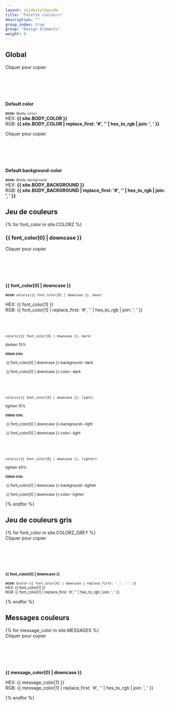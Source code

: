 ```yaml
---
layout: asidestyleguide
title: "Palette couleurs"
description: ""
group_index: true
group: "Design Elements"
weight: 0
---
```


## Global

<div class="row row-sm-noborder">
  <div class="col-xs-12 col-sm-4">
    <div class="clipboard-copy" style="height:100px;background:{{ site.BODY_COLOR }}" data-color-copy="{{ site.BODY_COLOR }}"><div class="copy bold">Cliquer pour copier</div></div>
    <p class="mvm"><strong>Default color</strong></p>
    <p class="mvm"><small><strong>scss:</strong> <code>$body-color</code></small><br/>HEX: <strong>{{ site.BODY_COLOR }}</strong><br/>RGB: <strong>{{ site.BODY_COLOR | replace_first: '#', '' | hex_to_rgb | join: ', ' }}</strong></p>
  </div>
  <div class="col-xs-12 col-sm-4">
    <div class="clipboard-copy" style="height:100px;background:{{ site.BODY_BACKGROUND }}" data-color-copy="{{ site.BODY_BACKGROUND }}"><div class="copy bold">Cliquer pour copier</div></div>
    <p class="mvm"><strong>Default background-color</strong></p>
    <p class="mvm"><small><strong>scss:</strong> <code>$body-background</code></small><br/>HEX: <strong>{{ site.BODY_BACKGROUND }}</strong><br/>RGB: <strong>{{ site.BODY_BACKGROUND | replace_first: '#', '' | hex_to_rgb | join: ', ' }}</strong></p>
  </div>
</div>

<!--
### Liens

<div class="row row-sm-noborder">
{% for link_color in site.LINK %}
  <div class="col-xs-12 col-sm-3">
    <div class="{{ link_color[0] | downcase }}-background clipboard-copy" style="height:100px;background:{{ link_color[1] }}"></div>
    <p class="mvm">lien: état <strong>{{ link_color[0] | downcase }}</strong></p>
    <p class="mvm">HEX: {{ link_color[1] }}<br/>RGB: {{ link_color[1] | replace_first: '#', '' | hex_to_rgb | join: ', ' }}</p>
    <p class="mvm"><span class="{{ link_color[0] | downcase }}-background clipboard-copy" style="padding:5px;color:#fff;background:{{ link_color[1] }}">.{{ link_color[0] | downcase }}-background</span><span class="{{ link_color[0] | downcase }}-color clipboard-copy" style="padding:5px;color:{{ link_color[1] }}">.{{ link_color[0] | downcase }}-color</span><span style="padding:5px;border:1px solid;border-color:{{ link_color[1] }};color:{{ link_color[1] }}">.{{ link_color[0] | downcase }}-border</span></p>
  </div>
{% endfor %}
</div>
 -->

## Jeu de couleurs

{% for font_color in site.COLORZ %}
  <h3>{{ font_color[0] | downcase }}</h3>
  <div class="row">
    <div class="col-xs-12 col-sm-4">
      <div class="{{ font_color[0] | downcase }}-background clipboard-copy" style="height:100px;" data-color-copy="{{ font_color[1] }}"><div class="copy bold">Cliquer pour copier</div></div>
      <p class="mt-3 mb-0"><strong>{{ font_color[0] | downcase }}</strong></p>
      <p class="mt-0 mb-3"><small><strong>scss:</strong> <code>coloriz({{ font_color[0] | downcase }}, base)</code></small></p>
      <p class="mvm">HEX: {{ font_color[1] }}<br/>RGB: {{ font_color[1] | replace_first: '#', '' | hex_to_rgb | join: ', ' }}</p>
    </div>
    <div class="col-xs-12 col-sm-8">
      <div class="row row-sm-noborder">
        <div class="col-xs-12 col-sm-4">
          <div class="{{ font_color[0] | downcase }}-background--dark" style="height:40px;"></div>
          <p class="bold mt-3 mb-0"><small><code>coloriz({{ font_color[0] | downcase }}, dark)</code></small></p>
          <p class="mt-0 mb-3"><small>darken 15%</small></p>
          <p class="mt-0 mb-0"><small><strong>class css:</strong></small></p>
          <p class="mt-0 mb-0"><small>.{{ font_color[0] | downcase }}-background--dark</small></p>
          <p class="mt-0 mb-0"><small>.{{ font_color[0] | downcase }}-color--dark</small></p>
        </div>
        <div class="col-xs-12 col-sm-4">
          <div class="{{ font_color[0] | downcase }}-background--light" style="height:40px;"></div>
          <p class="bold mt-3 mb-0"><small><code>coloriz({{ font_color[0] | downcase }}, light)</code></small></p>
          <p class="mt-0 mb-3"><small>lighten 15%</small></p>
          <p class="mt-0 mb-0"><small><strong>class css:</strong></small></p>
          <p class="mt-0 mb-0"><small>.{{ font_color[0] | downcase }}-background--light</small></p>
          <p class="mt-0 mb-0"><small>.{{ font_color[0] | downcase }}-color--light</small></p>
        </div>
        <div class="col-xs-12 col-sm-4">
          <div class="{{ font_color[0] | downcase }}-background--lighter" style="height:40px;"></div>
          <p class="bold mt-3 mb-0"><small><code>coloriz({{ font_color[0] | downcase }}, lighter)</code></small></p>
          <p class="mt-0 mb-3"><small>lighten 45%</small></p>
          <p class="mt-0 mb-0"><small><strong>class css:</strong></small></p>
          <p class="mt-0 mb-0"><small>.{{ font_color[0] | downcase }}-background--lighter</small></p>
          <p class="mt-0 mb-0"><small>.{{ font_color[0] | downcase }}-color--lighter</small></p>
        </div>
      </div>
    </div>
  </div>
{% endfor %}

## Jeu de couleurs gris

<div class="row row-sm-noborder justify-content-sm-space-between">
{% for font_color in site.COLORZ_GREY %}
  <div class="col-xs-12 col-sm-2">
    <div class="{{ font_color[0] | downcase }}-background clipboard-copy" style="height:100px;background:{{ font_color[1] }}" data-color-copy="{{ font_color[1] }}"><div class="copy bold">Cliquer pour copier</div></div>
    <p class="mvm"><small><strong>{{ font_color[0] | downcase }}</strong></small></p>
    <p class="mvm"><small><strong>scss:</strong> <code>$color-{{ font_color[0] | downcase | replace_first: '_', '-' }}</code></small><br/>
    <small>HEX: {{ font_color[1] }}<br/>RGB: {{ font_color[1] | replace_first: '#', '' | hex_to_rgb | join: ', ' }}</small></p>
  </div>
{% endfor %}
</div>

## Messages couleurs

<div class="row row-xs-noborder">
{% for message_color in site.MESSAGES %}
  <div class="col-xs-6 col-sm-2 col-md-3">
    <div class="{{ message_color[0] | downcase }}-background clipboard-copy" style="height:100px;background:{{ message_color[1] }}" data-color-copy="{{ message_color[1] }}"><div class="copy bold">Cliquer pour copier</div></div>
    <p class="mvm"><strong>{{ message_color[0] | downcase }}</strong></p>
    <p class="mvm">HEX: {{ message_color[1] }}<br/>RGB: {{ message_color[1] | replace_first: '#', '' | hex_to_rgb | join: ', ' }}</p>
  </div>
{% endfor %}
</div>

<!-- {% colorzTree A|B %} -->
